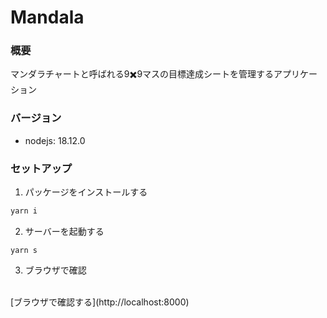# Mandala
### 概要
マンダラチャートと呼ばれる9✖️9マスの目標達成シートを管理するアプリケーション

### バージョン
- nodejs: 18.12.0

### セットアップ
1. パッケージをインストールする
```sh
yarn i
```

2. サーバーを起動する
```
yarn s
```

3. ブラウザで確認
<br>
[ブラウザで確認する](http://localhost:8000)